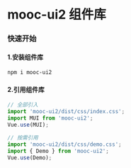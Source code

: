 # mooc-ui2 组件库

### 快速开始

#### 1.安装组件库

```bash
npm i mooc-ui2
```

#### 2.引用组件库
```javascript
// 全部引入
import 'mooc-ui2/dist/css/index.css';
import MUI from 'mooc-ui2';
Vue.use(MUI);

// 按需引用
import 'mooc-ui2/dist/css/demo.css';
import { Demo } from 'mooc-ui2';
Vue.use(Demo);
```